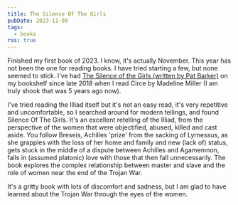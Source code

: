 ```yaml
---
title: The Silence Of The Girls
pubDate: 2023-11-09
tags:
  - books
rss: true
---
```


Finished my first book of 2023. I know, it's actually November. This year has not been the one for reading books. I have tried starting a few, but none seemed to stick.
I've had [The Silence of the Girls (written by Pat Barker)](https://www.goodreads.com/book/show/37969723-the-silence-of-the-girls) on my bookshelf since late 2018 when I read Circe by Madeline Miller (I am truly shook that was 5 years ago now).

I've tried reading the Illiad itself but it's not an easy read, it's very repetitive and uncomfortable, so I searched around for modern tellings, and found Silence Of The Girls.
It's an excellent retelling of the Illiad, from the perspective of the women that were objectified, abused, killed and cast aside. You follow Breseis, Achilles 'prize' from the sacking of Lyrnessus, as she grapples with the loss of her home and family and new (lack of) status, gets stuck in the middle of a dispute between Achilles and Agamemnon, falls in (assumed platonic) love with those that then fall unnecessarily. The book explores the complex relationship between master and slave and the role of women near the end of the Trojan War.

It's a gritty book with lots of discomfort and sadness, but I am glad to have learned about the Trojan War through the eyes of the women.
